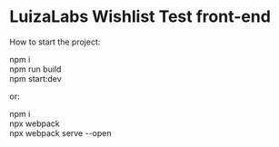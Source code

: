 # LuizaLabs Wishlist Test front-end

How to start the project:

npm i <br>
npm run build <br>
npm start:dev <br>

or: <br>

npm i <br>
npx webpack <br>
npx webpack serve --open
